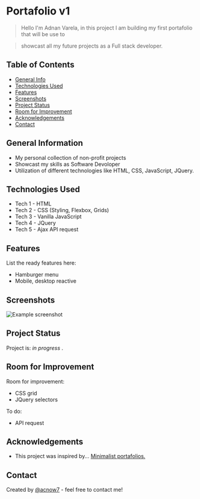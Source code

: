 # Portafolio v1

> Hello I'm Adnan Varela, in this project I am building my first portafolio that will be use to 

> showcast all my future projects as a Full stack developer. 

<!-- > Live demo [_here_](https://www.example.com).  -->

## Table of Contents
* [General Info](#general-information)
* [Technologies Used](#technologies-used)
* [Features](#features)
* [Screenshots](#screenshots)
* [Project Status](#project-status)
* [Room for Improvement](#room-for-improvement)
* [Acknowledgements](#acknowledgements)
* [Contact](#contact)



## General Information
- My personal collection of non-profit projects 
- Showcast my skills as Software Devoloper
- Utilization of different technologies like HTML, CSS, JavaScript, JQuery. 
<!-- You don't have to answer all the questions - just the ones relevant to your project. -->


## Technologies Used
- Tech 1 - HTML
- Tech 2 - CSS (Styling, Flexbox, Grids)
- Tech 3 - Vanilla JavaScript
- Tech 4 - JQuery
- Tech 5 - Ajax API request


## Features
List the ready features here:
- Hamburger menu
- Mobile, desktop reactive


## Screenshots
![Example screenshot](./img/screenshot.png)
<!-- screenshot of mainpage -->


## Project Status
Project is: _in progress_ . 


## Room for Improvement

Room for improvement:
- CSS grid
- JQuery selectors

To do:
- API request


## Acknowledgements

- This project was inspired by... [Minimalist portafolios.](https://www.wix.com/blog/creative/2020/03/best-portfolio-websites/?utm_source=google&utm_medium=cpc&utm_campaign=12188669214^114296906861&experiment_id=^^530595868227^^_DSA&gclid=CjwKCAiA3L6PBhBvEiwAINlJ9I8wWJRcPE4hN0aBZG3JQJ2bq_17r_qPNUxW5IqfA0gtesQDnXwHJBoCL8sQAvD_BwE) 


## Contact
Created by [@acnow7](acvarela77@gmail.com) - feel free to contact me!
